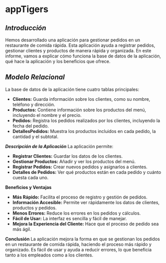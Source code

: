 # appTigers
***Introducción***
---
Hemos desarrollado una aplicación para gestionar pedidos en un restaurante de comida rápida. Esta aplicación ayuda a registrar pedidos, gestionar clientes y productos de manera rápida y organizada. En este informe, vamos a explicar cómo funciona la base de datos de la aplicación, qué hace la aplicación y los beneficios que ofrece.

***Modelo Relacional***
-----
La base de datos de la aplicación tiene cuatro tablas principales:

- **Clientes:** Guarda información sobre los clientes, como su nombre, teléfono y dirección.
- **Productos:** Contiene información sobre los productos del menú, incluyendo el nombre y el precio.
- **Pedidos:** Registra los pedidos realizados por los clientes, incluyendo la fecha del pedido.
- **DetallesPedidos:** Muestra los productos incluidos en cada pedido, la cantidad y el subtotal.


***Descripción de la Aplicación***
La aplicación permite:

- **Registrar Clientes:** Guardar los datos de los clientes.
- **Gestionar Productos:** Añadir y ver los productos del menú.
- **Registrar Pedidos:** Crear nuevos pedidos y asignarlos a clientes.
- **Detalles de Pedidos:** Ver qué productos están en cada pedido y cuánto cuesta cada uno.

**Beneficios y Ventajas**
- **Más Rápido:** Facilita el proceso de registro y gestión de pedidos.
- **Información Accesible:** Permite ver rápidamente los datos de clientes, productos y pedidos.
- **Menos Errores:** Reduce los errores en los pedidos y cálculos.
- **Fácil de Usar:** La interfaz es sencilla y fácil de manejar.
- **Mejora la Experiencia del Cliente:** Hace que el proceso de pedido sea más ágil.

**Conclusión**
La aplicación mejora la forma en que se gestionan los pedidos en un restaurante de comida rápida, haciendo el proceso más rápido y organizado. Es fácil de usar y ayuda a reducir errores, lo que beneficia tanto a los empleados como a los clientes.
